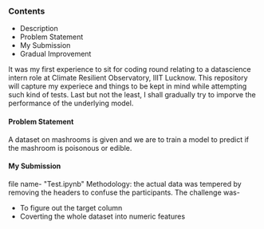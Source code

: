 ### Contents
- Description
- Problem Statement
- My Submission
- Gradual Improvement

It was my first experience to sit for coding round relating to a datascience intern role at Climate Resilient Observatory, IIIT Lucknow. This repository will capture my experiece and things to be kept in mind while attempting such kind of tests. Last but not the least, I shall gradually try to imporve the performance of the underlying model.

#### Problem Statement
A dataset on mashrooms is given and we are to train a model to predict if the mashroom is poisonous or edible.

#### My Submission
file name- "Test.ipynb"
Methodology: the actual data was tempered by removing the headers to confuse the participants. The challenge was- 
- To figure out the target column
- Coverting the whole dataset into numeric features




